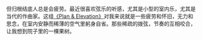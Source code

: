但归根结底人总是会疲劳。最近很喜欢弦乐的听感，尤其是小型的室内乐，尤其是当代的作曲家。这组[《Plan & Elevation》](https://www.youtube.com/watch?v=qQgZO-qmpJg&list=PL9TjN7rRCQTebwt04Q6VtJEl2mqgERpOR)对我来说就是一些疲劳和怀旧，无力和思念，在室内安静而稀薄的空气里躬身自省。那些稀疏的拨弦，节奏的互相咬合，让我想到院子里的一棵果树。